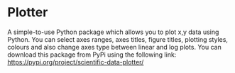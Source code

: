 # Plotter

A simple-to-use Python package which allows you to plot x,y data using Python. You can select axes ranges, axes titles, figure titles, plotting styles, colours and also change axes type between linear and log plots. You can download this package from PyPi using the following link: https://pypi.org/project/scientific-data-plotter/
